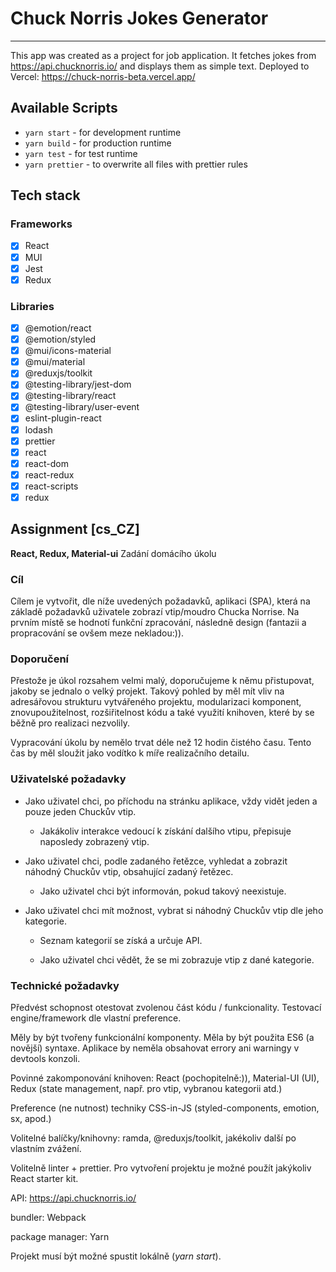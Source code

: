 # Chuck Norris Jokes Generator

---

This app was created as a project for job application. It fetches jokes from <https://api.chucknorris.io/> and displays them as simple text.
Deployed to Vercel: <https://chuck-norris-beta.vercel.app/>

## Available Scripts

- `yarn start` - for development runtime
- `yarn build` - for production runtime
- `yarn test` - for test runtime
- `yarn prettier` - to overwrite all files with prettier rules

## Tech stack

### Frameworks

- [x] React
- [x] MUI
- [x] Jest
- [x] Redux

### Libraries

- [x] @emotion/react
- [x] @emotion/styled
- [x] @mui/icons-material
- [x] @mui/material
- [x] @reduxjs/toolkit
- [x] @testing-library/jest-dom
- [x] @testing-library/react
- [x] @testing-library/user-event
- [x] eslint-plugin-react
- [x] lodash
- [x] prettier
- [x] react
- [x] react-dom
- [x] react-redux
- [x] react-scripts
- [x] redux

## Assignment [cs_CZ]

**React, Redux, Material-ui**
Zadání domácího úkolu

### Cíl

Cílem je vytvořit, dle níže uvedených požadavků, aplikaci (SPA), která na základě požadavků uživatele zobrazí vtip/moudro Chucka Norrise. Na prvním místě se hodnotí funkční zpracování, následně design (fantazii a propracování se ovšem meze nekladou:)).

### Doporučení

Přestože je úkol rozsahem velmi malý, doporučujeme k němu přistupovat, jakoby se jednalo o velký projekt. Takový pohled by měl mít vliv na adresářovou strukturu vytvářeného projektu, modularizaci komponent, znovupoužitelnost, rozšiřitelnost kódu a také využití knihoven, které by se běžně pro realizaci nezvolily.

Vypracování úkolu by nemělo trvat déle než 12 hodin čistého času. Tento čas by měl sloužit jako vodítko k míře realizačního detailu.

### Uživatelské požadavky

- Jako uživatel chci, po příchodu na stránku aplikace, vždy vidět jeden a pouze jeden Chuckův vtip.

  - Jakákoliv interakce vedoucí k získání dalšího vtipu, přepisuje naposledy zobrazený vtip.

- Jako uživatel chci, podle zadaného řetězce, vyhledat a zobrazit náhodný Chuckův vtip, obsahující zadaný řetězec.

  - Jako uživatel chci být informován, pokud takový neexistuje.

- Jako uživatel chci mít možnost, vybrat si náhodný Chuckův vtip dle jeho kategorie.

  - Seznam kategorií se získá a určuje API.

  - Jako uživatel chci vědět, že se mi zobrazuje vtip z dané kategorie.

### Technické požadavky

Předvést schopnost otestovat zvolenou část kódu / funkcionality. Testovací engine/framework dle vlastní preference.

Měly by být tvořeny funkcionální komponenty. Měla by být použita ES6 (a novější) syntaxe. Aplikace by neměla obsahovat errory ani warningy v devtools konzoli.

Povinné zakomponování knihoven: React (pochopitelně:)), Material-UI (UI), Redux (state management, např. pro vtip, vybranou kategorii atd.)

Preference (ne nutnost) techniky CSS-in-JS (styled-components, emotion, sx, apod.)

Volitelné balíčky/knihovny: ramda, @reduxjs/toolkit, jakékoliv další po vlastním zvážení.

Volitelně linter + prettier. Pro vytvoření projektu je možné použít jakýkoliv React starter kit.

API: <https://api.chucknorris.io/>

bundler: Webpack

package manager: Yarn

Projekt musí být možné spustit lokálně (_yarn start_).
